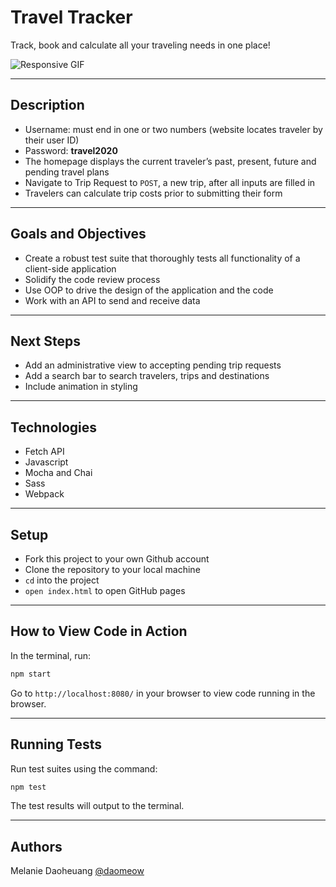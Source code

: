 # Travel Tracker
Track, book and calculate all your traveling needs in one place!

![Responsive GIF](https://media.giphy.com/media/DrCljhWG1TJQtEZtoQ/giphy.gif)

---

## Description
* Username: must end in one or two numbers (website locates traveler by their user ID)
* Password: **travel2020**
* The homepage displays the current traveler’s past, present, future and pending travel plans
* Navigate to Trip Request to `POST`, a new trip, after all inputs are filled in
* Travelers can calculate trip costs prior to submitting their form  
---
## Goals and Objectives

* Create a robust test suite that thoroughly tests all functionality of a client-side application
* Solidify the code review process
* Use OOP to drive the design of the application and the code
* Work with an API to send and receive data
---
## Next Steps
* Add an administrative view to accepting pending trip requests
* Add a search bar to search travelers, trips and destinations
* Include animation in styling 


---
## Technologies
* Fetch API
* Javascript 
* Mocha and Chai
* Sass 
* Webpack

---

## Setup
- Fork this project to your own Github account
- Clone the repository to your local machine
- `cd` into the project
- `open index.html` to open GitHub pages

---

## How to View Code in Action

In the terminal, run:

```bash
npm start
```

Go to `http://localhost:8080/` in your browser to view code running in the browser.

---

## Running Tests

Run test suites using the command:

```bash
npm test
```

The test results will output to the terminal.

---
## Authors
Melanie Daoheuang [@daomeow](https://github.com/daomeow)

